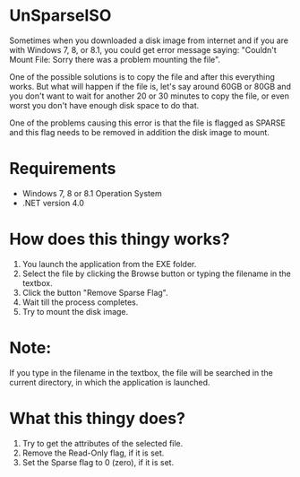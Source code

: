 # UnSparseISO

Sometimes when you downloaded a disk image from internet and if you are with Windows 7, 8, or 8.1, you could get error message saying: "Couldn't Mount File: Sorry there was a problem mounting the file".

One of the possible solutions is to copy the file and after this everything works. But what will happen if the file is, let's say around 60GB or 80GB and you don't want to wait for another 20 or 30 minutes to copy the file, or even worst you don't have enough disk space to do that.

One of the problems causing this error is that the file is flagged as SPARSE and this flag needs to be removed in addition the disk image to mount.

# Requirements
- Windows 7, 8 or 8.1 Operation System
- .NET version 4.0

# How does this thingy works?
1. You launch the application from the EXE folder.
2. Select the file by clicking the Browse button or typing the filename in the textbox.
3. Click the button "Remove Sparse Flag".
4. Wait till the process completes.
5. Try to mount the disk image.

# Note: 
If you type in the filename in the textbox, the file will be searched in the current directory, in which the application is launched.

# What this thingy does?
1. Try to get the attributes of the selected file.
2. Remove the Read-Only flag, if it is set.
3. Set the Sparse flag to 0 (zero), if it is set.
